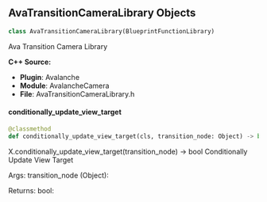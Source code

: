 ## AvaTransitionCameraLibrary Objects

```python
class AvaTransitionCameraLibrary(BlueprintFunctionLibrary)
```

Ava Transition Camera Library

**C++ Source:**

- **Plugin**: Avalanche
- **Module**: AvalancheCamera
- **File**: AvaTransitionCameraLibrary.h

<a id="unreal.AvaTransitionCameraLibrary.conditionally_update_view_target"></a>

#### conditionally_update_view_target

```python
@classmethod
def conditionally_update_view_target(cls, transition_node: Object) -> bool
```

X.conditionally_update_view_target(transition_node) -> bool
Conditionally Update View Target

Args:
    transition_node (Object): 

Returns:
    bool:

<a id="unreal.BaseDynamicMeshComponent"></a>